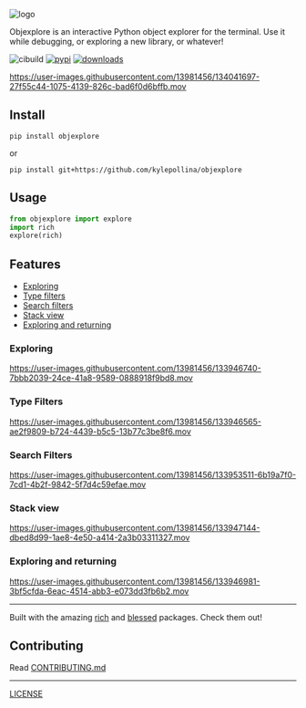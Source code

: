 
![logo](images/logo.png)

Objexplore is an interactive Python object explorer for the terminal. Use it while debugging, or exploring a new library, or whatever!

![cibuild](https://github.com/kylepollina/objexplore/actions/workflows/python-app.yml/badge.svg) [![pypi](https://img.shields.io/pypi/v/objexplore.svg)](https://pypi.org/project/objexplore/) [![downloads](https://img.shields.io/pypi/dm/objexplore)](https://img.shields.io/pypi/dm/objexplore)

https://user-images.githubusercontent.com/13981456/134041697-27f55c44-1075-4139-826c-bad6f0d6bffb.mov






## Install

```
pip install objexplore
```

or

```
pip install git+https://github.com/kylepollina/objexplore
```

## Usage

```python
from objexplore import explore
import rich
explore(rich)
```

## Features

- [Exploring](#exploring)
- [Type filters](#type-filters)
- [Search filters](#search-filters)
- [Stack view](#stack-view)
- [Exploring and returning](#exploring-and-returning)


### Exploring


https://user-images.githubusercontent.com/13981456/133946740-7bbb2039-24ce-41a8-9589-0888918f9bd8.mov


### Type Filters

https://user-images.githubusercontent.com/13981456/133946565-ae2f9809-b724-4439-b5c5-13b77c3be8f6.mov

### Search Filters

https://user-images.githubusercontent.com/13981456/133953511-6b19a7f0-7cd1-4b2f-9842-5f7d4c59efae.mov


### Stack view

https://user-images.githubusercontent.com/13981456/133947144-dbed8d99-1ae8-4e50-a414-2a3b03311327.mov


### Exploring and returning


https://user-images.githubusercontent.com/13981456/133946981-3bf5cfda-6eac-4514-abb3-e073dd3fb6b2.mov



-----

Built with the amazing [rich](https://github.com/willmcgugan/rich) and [blessed](https://github.com/jquast/blessed) packages. Check them out!


## Contributing
Read [CONTRIBUTING.md](CONTRIBUTING.md)

------

[LICENSE](LICENSE)
